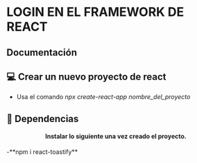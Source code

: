 # LOGIN EN EL FRAMEWORK DE REACT

## Documentación 

## 💻 Crear un nuevo proyecto de react
- Usa el comando *npx create-react-app nombre_del_proyecto*
## 🧩 Dependencias
<h4 align="center">Instalar lo siguiente una vez creado el proyecto.</h4>
-**npm i react-toastify**




